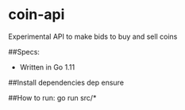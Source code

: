 # coin-api
Experimental API to make bids to buy and sell coins
    
##Specs:
+ Written in Go 1.11
    
##Install dependencies
    dep ensure

##How to run:
    go run src/*
